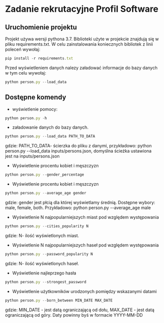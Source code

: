 # Zadanie rekrutacyjne Profil Software
## Uruchomienie projektu
Projekt używa wersji pythona 3.7. Biblioteki użyte w projekcie znajdują się w pliku requirements.txt. W celu zainstalowania koniecznych bibliotek
z linii poleceń wywołaj:
```javascript
pip install -r requirements.txt
```

Przed wyświetleniem danych nalezy załadować informacje do bazy danych w tym celu wywołaj:
```javascript
python person.py --load_data
```

## Dostępne komendy
* wyświetlenie pomocy:
```javascript
python person.py -h
```

* załadowanie danych do bazy danych. 
```javascript
python person.py --load_data PATH_TO_DATA
```
gdzie:
PATH_TO_DATA- ścierzka do pliku z danymi, przykładowo: python person.py --load_data inputs/persons.json, domyślna
ścieżka ustawiona jest na inputs/persons.json

* Wyświetlenie procentu kobiet i męszczyzn
```javascript
python person.py --gender_percentage
```

* Wyświetlenie procentu kobiet i męszczyzn
```javascript
python person.py --average_age gender
```
gdzie:
gender jest płcią dla której wyświetlamy średnią. Dostępne wybory: male, female, both.
Przykładowo: python person.py --average_age male

* Wyświetlenie N najpopularniejszych miast pod względem występowania
```javascript
python person.py --cities_popularity N
```
gdzie:
N- ilość wyświetlonych miast.

* Wyświetlenie N najpopularniejszych haseł pod względem występowania
```javascript
python person.py --password_popularity N
```
gdzie:
N- ilość wyświetlonych haseł.

* Wyświetlenie najleprzego hasła
```javascript
python person.py --strongest_password
```

* Wyświetlenie użytkowników urodzonych pomiędzy wskazanymi datami 
```javascript
python person.py --born_between MIN_DATE MAX_DATE
```
gdzie:
MIN_DATE - jest datą ograniczającą od dołu,
MAX_DATE - jest datą ograniczającą od góry.
Daty powinny byś w formacie YYYY-MM-DD